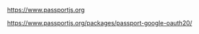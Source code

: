 https://www.passportjs.org

<!-- Google OAuth Package -->

https://www.passportjs.org/packages/passport-google-oauth20/
